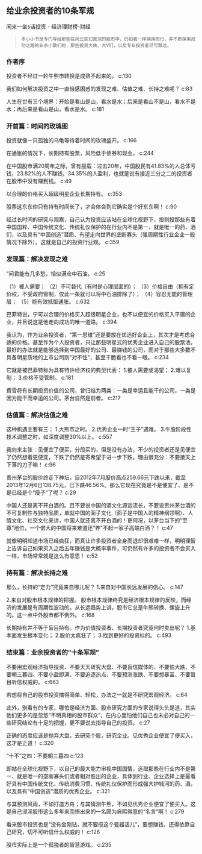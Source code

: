 ## 给业余投资者的10条军规

闲来一坐s话投资  -  经济理财榜-财经

>     本小小书是专门写给那些在风云变幻莫测的股市中，仍如我一样踽踽而行，并不断探索成功之路的业余小散们的，那些投资大侠、大V们，以及专业投资者尽可飘过。

### 作者序

投资者不经过一轮牛熊市转换是成熟不起来的。 c:130

我们如何解决投资之中一直倍感困惑的发现之难、估值之难、长持之难呢？ c:83

人生在世有三个境界：开始是看山是山，看水是水；后来是看山不是山，看水不是水；再后来是看山是山，看水是水。 c:181

### 开首篇：时间的玫瑰图

投资就像一只孤独的乌龟等待着时间的玫瑰盛开。 c:166

在通胀的情况下，长期持有股票，风险低于债券和现金。 c:244

在中国股市满20周年之际，曾有报载：过去20年，中国股民有41.83%的人总体亏钱，23.82%的人不赚钱，34.35%的人盈利，也就是说有接近三分之二的投资者在股市中没有赚到钱。 c:49

以合理的价格买入超级明星企业长期持有。 c:353

股票这东东你只有持有时间长了，才会体会到它确实是个好东东啊！ c:90

经过长时间的研究与观察，自己认为投资应该站在全球化视野下，投则投那些有着中国国粹、中国传统文化、传统礼仪保护的在行业内不是第一、就是唯一的药、酒们，以及具有“中国创造”潜质、有望走向世界的垄断寡头（强周期性行业企业一般情况下除外）。这就是自己的投资行业观。 c:359

### 发现篇：解决发现之难

“问君能有几多愁，恰似满仓中石油。 c:25

（1）被人需要；    （2）不可替代（有时是心理层面的）；    （3）价格自由（拥有定价权，不受政府管制，仅此一条就可以将中石油排除了）；    （4）容忍无能的管理层；    （5）能有效抵御通胀。 c:632

巴菲特说，宁可以合理的价格买入超级明星企业，也不以便宜的价格买入平庸的企业，并且说这是他走向成功的唯一道路。 c:394

我认为，作为业余投资者，“第一思维”还是要放在优选好企业上，其次才是考虑合适的价格。甚至作为个人投资者，只让那些明星式的优秀企业进入自己的股票池，最好的办法就是能够选择到中国最好的公司、最赚钱的公司，而对于那些大多数不具备明星质地的上市公司则“对不住”，甚至干脆看也不看一眼。 c:234

它就是被巴菲特称为具有特许经济权的典型代表： 
    1.被人需要或渴望； 
    2.难以复制； 
    3.价格不受管制。 c:181

费雪将有长期投资价值的公司，曾归结为两类：一类是幸运且能干的公司，一类是因为能干而幸运的公司。茅台自然是前者。 c:217

### 估值篇：解决估值之难

这种机遇主要有三：    1.大熊市之时。    2.优秀企业一时“王子”遇难。    3.牛股阶段性技术调整之时，如深度调整30%以上。 c:557

我向来主张：见便宜了便买，分段买的，但是没有办法，不少的投资者还是见便宜了仍然想着更便宜，下跌了仍然是寄希望于进一步下跌。理由很充分：不要接天上下落的刀子嘛！ c:96

贵州茅台的股价终走下神坛，自2012年7月股价高点259.66元下跌以来，截至2013年12月6日138.75元，已下跌46.56%。那么它现在究竟是不是便宜了、是不是已经是个“瘦子”了呢？ c:29

中国人还是离不开白酒的。且不要说中国的酒文化源远流长，不要说贵州茅台酒的不可复制性与独特品质，单就中国的面子文化（面子是中国人的精神纲领啊）、人情文化、社交文化来讲，中国人就还离不开白酒的！更何况，以茅台当下的“至尊”地位，一个偌大的中国将来难道还“养”不起一家子高端白酒？！ c:47

就像明明知道市场已经疯狂，而真让许多投资者全身而退却很艰难一样，明明理智上告诉自己如果买入之后五年赚钱是大概率事件，可仍然有许多的投资者不会买入一样，市场常常就是这么有意思！ c:52

### 持有篇：解决长持之难

那么，长持的“定力”究竟来自哪儿呢？    1.来自对中国长远发展的信心。 c:147

2.来自对股市根本规律的把握。    股市根本规律终究是经济根本规律的反映，而经济的发展是有周期性波动的。从长远趋势上讲，股市它总是牛熊转换、螺旋上升的。这一点中外股市都不例外。 c:168

长期持有并不等于盲目持有。作为价值投资者、长期投资者究竟何时卖出呢？    1.基本面发生根本变化；    2.股价太疯狂了；    3.找到更好的投资标的。 c:493

### 结束篇：业余投资者的“十条军规”

不要用宏观经济指导投资、不要天天研究大盘、不要盲信媒体的、不要怕大跌、不要朝三暮四、不要小盈即满、不要追逐热点、不要预测涨跌、不要想暴富、不要盲目听信权威的。 c:663

若想将自己的股市投资搞得简单、轻松，办法之一就是不研究宏观经济。 c:64

此外，别看有的专家，哪怕是经济方面、股市研究方面的专家说得头头是道，其实他们更多的是忽悠“不明真相的股市群众”，在内心里怕他们自己也未必对自己的一些研究结论有十足的把握，更不要说去指导自己的投资。 c:27

正确的态度应该是抛弃大盘，去研究个股，研究企业。见优秀企业便宜了便买入，这才是正道！ c:320

“十不”之四：不要朝三暮四 c:123

即站在全球化视野下，以自己的最大能力审视中国国情，选取那些在行业内不是第一、就是唯一的垄断寡头们或者相对胜出的企业，具体到行业、企业选择上是最看好具有中国传统文化、传统消费习惯、传统礼仪保护而形成强大护城河的药、酒，以及具有“中国创造”潜质的优秀企业。 c:321

与其预测风雨，不如打造方舟；与其猜测牛熊，不如见优秀企业便宜了便买入。这是自己浸淫股市这么多年来而悟出来的一名颇为自鸣得意的“名言”啊！ c:279

看来股市投资也是“没有金刚钻，就不要揽这个瓷器活儿”，要想赚钱，还得依靠自己研究，切不可听信什么权威的！ c:126

股市实际上是一个孤独者的智慧游戏。 c:235
